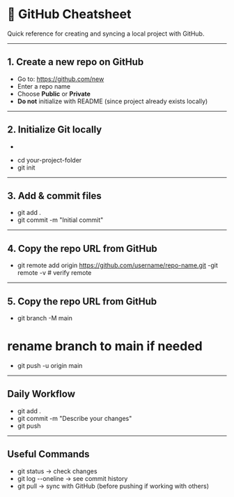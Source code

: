 # 🚀 GitHub Cheatsheet

Quick reference for creating and syncing a local project with GitHub.

---

## 1. Create a new repo on GitHub
- Go to: https://github.com/new  
- Enter a repo name  
- Choose **Public** or **Private**  
- **Do not** initialize with README (since project already exists locally)

---

## 2. Initialize Git locally
- ```bash
- cd your-project-folder
- git init

---

## 3. Add & commit files
- git add .
- git commit -m "Initial commit"

---

## 4. Copy the repo URL from GitHub
- git remote add origin https://github.com/username/repo-name.git
-git remote -v   # verify remote

---

## 5. Copy the repo URL from GitHub
- git branch -M main
# rename branch to main if needed
- git push -u origin main

---

## Daily Workflow
- git add .
- git commit -m "Describe your changes"
- git push

---

## Useful Commands
- git status → check changes
- git log --oneline → see commit history
- git pull → sync with GitHub (before pushing if working with others)